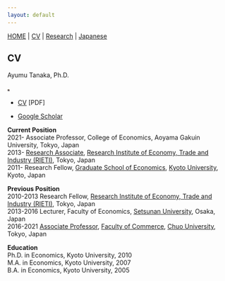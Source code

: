 ```yaml
---
layout: default
---
```


[HOME](/index.md) | [CV](/cv.md) | [Research](/research.md) | [Japanese](/japanese.md) 

[](#)

CV
--------

Ayumu Tanaka, Ph.D.

<img src="2021.png" width="5cm">
<!-- ![2021](2021.png "Ayumu Tanaka")-->

 * ​[CV](cv_tanaka.pdf) [PDF]

* [Google Scholar](https://scholar.google.co.jp/citations?hl=ja&user=7o9PsBoAAAAJ)

**Current Position**  
2021- Associate Professor, College of Economics, Aoyama Gakuin University, Tokyo, Japan  
2013- [Research Associate](http://www.rieti.go.jp/users/tanaka-ayumu/index_en.html), [Research Institute of Economy, Trade and Industry (RIETI)](http://www.rieti.go.jp/en/), Tokyo, Japan  
2011- Research Fellow, [Graduate School of Economics](http://www.econ.kyoto-u.ac.jp/en/), [Kyoto University](http://www.kyoto-u.ac.jp/en/), Kyoto, Japan  
  
**Previous Position**  
2010-2013 Research Fellow, [Research Institute of Economy, Trade and Industry (RIETI)](http://www.rieti.go.jp/en/), Tokyo, Japan  
​2013-2016 Lecturer, Faculty of Economics, [Setsunan University](http://www.setsunan.ac.jp/english/), Osaka, Japan  
2016-2021 [Associate Professor](http://ir.c.chuo-u.ac.jp/researcher/profile/00015707.html?lang=en), [Faculty of Commerce](http://global.chuo-u.ac.jp/english/academics/faculties/commerce/), [Chuo University](http://global.chuo-u.ac.jp/english/), Tokyo, Japan  
  
**Education**  
Ph.D. in Economics, Kyoto University, 2010  
M.A. in Economics, Kyoto University, 2007  
B.A. in Economics, Kyoto University, 2005  


